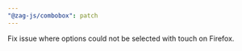 ```yaml
---
"@zag-js/combobox": patch
---
```


Fix issue where options could not be selected with touch on Firefox.
